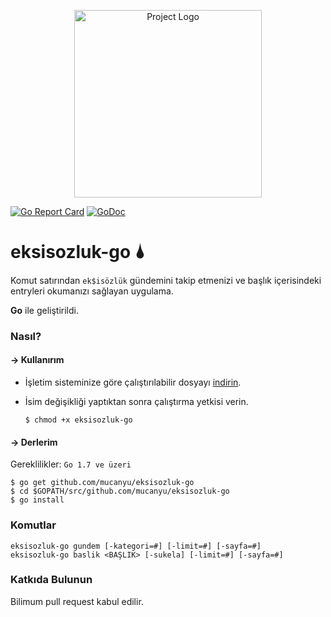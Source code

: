 <p align="center"><img src="https://image.ibb.co/buoQzz/Logo_T1.jpg" alt="Project Logo" width="300"></p>

[![Go Report Card](https://goreportcard.com/badge/github.com/mucanyu/eksisozluk-go)](https://goreportcard.com/report/github.com/mucanyu/eksisozluk-go)
[![GoDoc](https://godoc.org/github.com/mucanyu/eksisozluk-go?status.png)](https://godoc.org/github.com/mucanyu/eksisozluk-go)


# eksisozluk-go 🌢
Komut satırından `ek$isözlük` gündemini takip etmenizi ve başlık içerisindeki entryleri okumanızı sağlayan uygulama.

**Go** ile geliştirildi.

### Nasıl?

#### -> Kullanırım
- İşletim sisteminize göre çalıştırılabilir dosyayı [indirin](https://github.com/mucanyu/eksisozluk-go/releases/tag/v1.0.0).
- İsim değişikliği yaptıktan sonra çalıştırma yetkisi verin.

    ```
    $ chmod +x eksisozluk-go
    ```

#### -> Derlerim

Gereklilikler:
`Go 1.7 ve üzeri`
```
$ go get github.com/mucanyu/eksisozluk-go
$ cd $GOPATH/src/github.com/mucanyu/eksisozluk-go
$ go install
```

### Komutlar
```
eksisozluk-go gundem [-kategori=#] [-limit=#] [-sayfa=#]
eksisozluk-go baslik <BAŞLIK> [-sukela] [-limit=#] [-sayfa=#]
```

### Katkıda Bulunun
Bilimum pull request kabul edilir.
